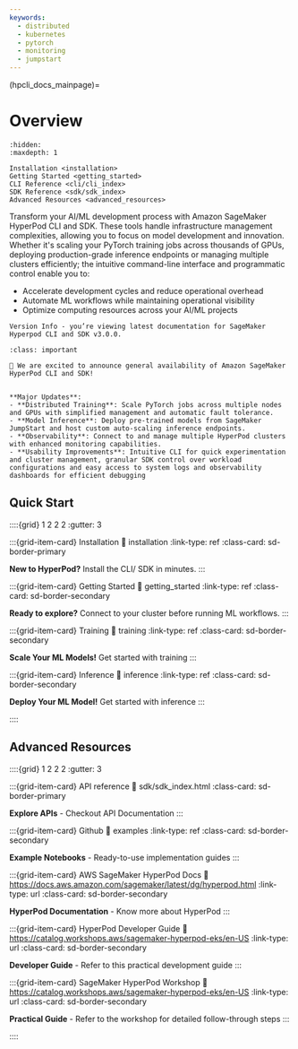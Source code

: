 ```yaml
---
keywords:
  - distributed
  - kubernetes
  - pytorch
  - monitoring
  - jumpstart
---
```


(hpcli_docs_mainpage)=

# Overview

```{toctree}
:hidden:
:maxdepth: 1

Installation <installation>
Getting Started <getting_started>
CLI Reference <cli/cli_index>
SDK Reference <sdk/sdk_index>
Advanced Resources <advanced_resources>
```

Transform your AI/ML development process with Amazon SageMaker HyperPod CLI and SDK. These tools handle infrastructure management complexities, allowing you to focus on model development and innovation. Whether it's scaling your PyTorch training jobs across thousands of GPUs, deploying production-grade inference endpoints or managing multiple clusters efficiently; the intuitive command-line interface and programmatic control enable you to:
- Accelerate development cycles and reduce operational overhead
- Automate ML workflows while maintaining operational visibility
- Optimize computing resources across your AI/ML projects


```{note}
Version Info - you’re viewing latest documentation for SageMaker Hyperpod CLI and SDK v3.0.0.
```


```{admonition} What's New
:class: important

🚀 We are excited to announce general availability of Amazon SageMaker HyperPod CLI and SDK!


**Major Updates**:
- **Distributed Training**: Scale PyTorch jobs across multiple nodes and GPUs with simplified management and automatic fault tolerance.
- **Model Inference**: Deploy pre-trained models from SageMaker JumpStart and host custom auto-scaling inference endpoints.
- **Observability**: Connect to and manage multiple HyperPod clusters with enhanced monitoring capabilities.
- **Usability Improvements**: Intuitive CLI for quick experimentation and cluster management, granular SDK control over workload configurations and easy access to system logs and observability dashboards for efficient debugging

```

## Quick Start


::::{grid} 1 2 2 2
:gutter: 3

:::{grid-item-card} Installation
:link: installation
:link-type: ref
:class-card: sd-border-primary

**New to HyperPod?** Install the CLI/ SDK in minutes.
:::

:::{grid-item-card} Getting Started
:link: getting_started
:link-type: ref
:class-card: sd-border-secondary

**Ready to explore?** Connect to your cluster before running ML workflows.
:::

:::{grid-item-card} Training
:link: training
:link-type: ref
:class-card: sd-border-secondary

**Scale Your ML Models!** Get started with training
:::

:::{grid-item-card} Inference
:link: inference
:link-type: ref
:class-card: sd-border-secondary

**Deploy Your ML Model!** Get started with inference
:::

::::

## Advanced Resources

::::{grid} 1 2 2 2
:gutter: 3

:::{grid-item-card} API reference
:link: sdk/sdk_index.html
:class-card: sd-border-primary

**Explore APIs** - Checkout API Documentation
:::

:::{grid-item-card} Github
:link: examples
:link-type: ref
:class-card: sd-border-secondary

**Example Notebooks** - Ready-to-use implementation guides
:::

:::{grid-item-card} AWS SageMaker HyperPod Docs
:link: https://docs.aws.amazon.com/sagemaker/latest/dg/hyperpod.html
:link-type: url
:class-card: sd-border-secondary

**HyperPod Documentation** - Know more about HyperPod
:::

:::{grid-item-card} HyperPod Developer Guide
:link: https://catalog.workshops.aws/sagemaker-hyperpod-eks/en-US
:link-type: url
:class-card: sd-border-secondary

**Developer Guide** - Refer to this practical development guide
:::

:::{grid-item-card} SageMaker HyperPod Workshop
:link: https://catalog.workshops.aws/sagemaker-hyperpod-eks/en-US
:link-type: url
:class-card: sd-border-secondary

**Practical Guide** - Refer to the workshop for detailed follow-through steps
:::


::::
